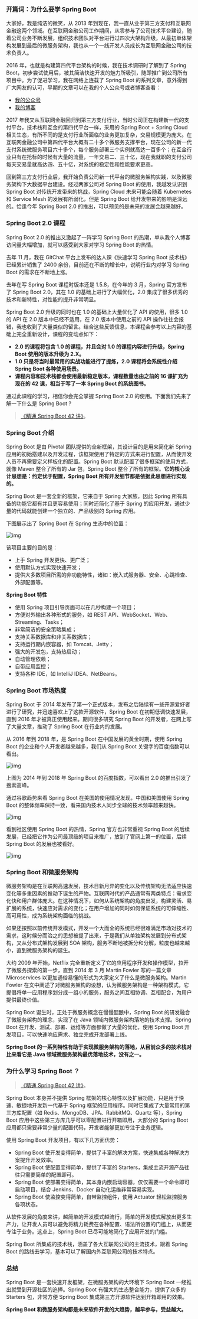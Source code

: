 ### 开篇词：为什么要学 Spring Boot

大家好，我是纯洁的微笑，从 2013 年到现在，我一直从业于第三方支付和互联网金融这两个领域。在互联网金融公司工作期间，从零参与了公司技术平台建设，随着公司业务不断发展，组织技术团队对平台进行过四次大架构升级，从最初单体架构发展到最后的微服务架构，我也从一个一线开发人员成长为互联网金融公司的技术负责人。

2016 年，也就是构建第四代平台架构的时候，我在技术调研时了解到了 Spring Boot，初步尝试使用后，被其简洁快速开发的魅力所吸引，随即推广到公司所有项目中。为了促进学习，我在网络上连载了 Spring Boot 的系列文章，意外得到广大网友的认可，早期的文章可以在我的个人公众号或者博客查看：

- [我的公众号](http://www.ityouknow.com/assets/images/keeppuresmile.jpg)
- [我的博客](http://www.ityouknow.com/)

2017 年我又从互联网金融回归到第三方支付行业，当时公司正在构建新一代的支付平台，技术栈和互金的第四代平台一样，采用的 Spring Boot + Spring Cloud 相关生态，有所不同的是支付行业所面临的业务更加复杂，交易规模更为庞大。在互联网金融公司中第四代平台大概有二十多个微服务支撑平台，现在公司的新一代支付系统微服务项目六十多个，每个服务部署三个实例就高达一百多个；在互金行业只有在抢标的时候有大量的流量，一年交易二、三十亿，现在我就职的支付公司每天交易量就高达四、五十亿，对系统的稳定性和性能要求更高。

回到第三方支付行业后，我开始负责公司新一代平台的微服务架构实践，以及微服务架构下大数据平台建设。经过两家公司对 Spring Boot 的使用，我越发认识到 Spring Boot 对传统开发带来的挑战，Spring Cloud 未来可能会随着 Kubernetes 和 Service Mesh 的发展有所弱化，但是 Spring Boot 给开发带来的影响是深远的。恰逢今年 Spring Boot 2.0 的推出，可以预见的是未来的发展会越来越好。

### Spring Boot 2.0 课程

Spring Boot 2.0 的推出又激起了一阵学习 Spring Boot 的热潮，单从我个人博客访问量大幅增加，就可以感受到大家对学习 Spring Boot 的热情。

去年 11 月，我在 GitChat 平台上发布的达人课《快速学习 Spring Boot 技术栈》已经累计销售了 2400 余份，目前还在不断的增长中，说明行业内对学习 Spring Boot 的需求在不断地上涨。

去年在写 Spring Boot 课程时版本还是 1.5.8，在今年的 3 月，Spring 官方发布了 Spring Boot 2.0，其在 1.0 的基础上进行了大幅优化，2.0 集成了很多优秀的技术和新特性，对性能的提升非常明显。

Spring Boot 2.0 升级的同时也在 1.0 的基础上大量优化了 API 的使用，很多 1.0 的 API 在 2.0 版本中已经不适用，在 2.0 版本中使用之前的 API 操作往往会报错，我也收到了大量类似的留言。结合这些反馈信息，本课程会参考以上内容的基础上完全重新设计，课程的变动点如下：

- **2.0 的课程将包含 1.0 的课程，并且会对 1.0 的课程内容进行升级，Spring Boot 使用的版本升级为 2.X。**
- **1.0 只是将当时最常用的实战功能进行了提炼，2.0 课程将会系统性介绍 Spring Boot 各种使用场景。**
- **课程内容和技术栈都会使用最新稳定版本，课程数量也由之前的 16 课扩充为现在的 42 课，相当于写了一本 Spring Boot 的系统图书。**

通过此课程的学习，相信你会完全掌握 Spring Boot 2.0 的使用。下面我们先来了解一下什么是 Spring Boot ?

> [《精通 Spring Boot 42 讲》](https://gitbook.cn/m/mazi/comp/column?columnId=5b86228ce15aa17d68b5b55a&utm_source=zqsd001)。

### Spring Boot 介绍

Spring Boot 是由 Pivotal 团队提供的全新框架，其设计目的是用来简化新 Spring 应用的初始搭建以及开发过程，该框架使用了特定的方式来进行配置，从而使开发人员不再需要定义样板化的配置。Spring Boot 默认配置了很多框架的使用方式，就像 Maven 整合了所有的 Jar 包，Spring Boot 整合了所有的框架。**它的核心设计思想是：约定优于配置，Spring Boot 所有开发细节都是依据此思想进行实现的。**

Spring Boot 是一套全新的框架，它来自于 Spring 大家族，因此 Spring 所有具备的功能它都有并且更容易使用；同时还简化了基于 Spring 的应用开发，通过少量的代码就能创建一个独立的、产品级别的 Spring 应用。

下图展示出了 Spring Boot 在 Spring 生态中的位置：

![img](http://www.ityouknow.com/assets/images/2018/springboot/spring-springboot.png)

该项目主要的目的是：

- 上手 Spring 开发更快、更广泛；
- 使用默认方式实现快速开发；
- 提供大多数项目所需的非功能特性，诸如：嵌入式服务器、安全、心跳检查、外部配置等。

**Spring Boot 特性**

- 使用 Spring 项目引导页面可以在几秒构建一个项目；
- 方便对外输出各种形式的服务，如 REST API、WebSocket、Web、Streaming、Tasks；
- 非常简洁的安全策略集成；
- 支持关系数据库和非关系数据库；
- 支持运行期内嵌容器，如 Tomcat、Jetty；
- 强大的开发包，支持热启动；
- 自动管理依赖；
- 自带应用监控；
- 支持各种 IDE，如 IntelliJ IDEA、NetBeans。

### Spring Boot 市场热度

Spring Boot 于 2014 年发布了第一个正式版本，发布之后陆续有一些开源爱好者进行了研究，并迅速喜欢上了这款开源软件，Spring Boot 在初期低调快速发展，直到 2016 年才被真正使用起来。期间很多研究 Spring Boot 的开发者，在网上写了大量文章，推动了 Spring Boot 在行业内的发展。

从 2016 年到 2018 年，是 Spring Boot 在中国发展的黄金时期，使用 Spring Boot 的企业和个人开发者越来越多，我们从 Spring Boot 关键字的百度指数可以看出。

![img](http://www.ityouknow.com/assets/images/2018/springboot/springboot-baidu.png)

上图为 2014 年到 2018 年 Spring Boot 的百度指数，可以看出 2.0 的推出引发了搜索高峰。

通过谷歌趋势来看 Spring Boot 在美国的使用情况发现，中国和美国使用 Spring Boot 的整体频率保持一致，看来国内技术人同步全球的技术频率越来越快。

![img](http://www.ityouknow.com/assets/images/2018/springboot/spring-google.png)

看到社区使用 Spring Boot 的热情，Spring 官方也非常重视 Spring Boot 的后续发展，已经把它作为公司最顶级的项目来推广，放到了官网上第一的位置，后续 Spring Boot 的发展也被看好。

![img](http://www.ityouknow.com/assets/images/2017/chat/spring.png)

### Spring Boot 和微服务架构

微服务架构是在互联网高速发展，技术日新月异的变化以及传统架构无法适应快速变化等多重因素的推动下诞生的产物。互联网时代的产品通常有两类特点：需求变化快和用户群体庞大。在这种情况下，如何从系统架构的角度出发，构建灵活、易扩展的系统，快速应对需求的变化；在用户增加的同时如何保证系统的可伸缩性、高可用性，成为系统架构面临的挑战。

如果还按照以前传统开发模式，开发一个大而全的系统已经很难满足市场对技术的需求，这时候分而治之的思想被提了出来，于是我们从单独架构发展到分布式架构，又从分布式架构发展到 SOA 架构，服务不断地被拆分和分解，粒度也越来越小，直到微服务架构的诞生。

大约 2009 年开始，Netflix 完全重新定义了它的应用程序开发和操作模型，拉开了微服务探索的第一步，直到 2014 年 3 月 Martin Fowler 写的一篇文章 Microservices 以更加通俗易懂的形式为大家定义了什么是微服务架构。Martin Fowler 在文中阐述了对微服务架构的设想，认为微服务架构是一种架构模式，它提倡将单一应用程序划分成一组小的服务，服务之间互相协调、互相配合，为用户提供最终价值。

Spring Boot 诞生时，正处于微服务概念在慢慢酝酿中，Spring Boot 的研发融合了微服务架构的理念，实现了在 Java 领域内微服务架构落地的技术支撑。Spring Boot 在开发、测试、部署、运维等方面都做了大量的优化，使用 Spring Boot 开发项目，可以快速响应需求、独立完成开发部署上线。

**Spring Boot 的一系列特性有助于实现微服务架构的落地，从目前众多的技术栈对比来看它是 Java 领域微服务架构最优落地技术，没有之一。**

### 为什么学习 Spring Boot ？

> [《精通 Spring Boot 42 讲》](https://gitbook.cn/m/mazi/comp/column?columnId=5b86228ce15aa17d68b5b55a&utm_source=zqsd001)。

Spring Boot 本身并不提供 Spring 框架的核心特性以及扩展功能，只是用于快速、敏捷地开发新一代基于 Spring 框架的应用程序。同时它集成了大量常用的第三方库配置（如 Redis、MongoDB、JPA、RabbitMQ、Quartz 等），Spring Boot 应用中这些第三方库几乎可以零配置进行开箱即用，大部分的 Spring Boot 应用都只需要非常少量的配置代码，开发者能够更加专注于业务逻辑。

使用 Spring Boot 开发项目，有以下几方面优势：

- Spring Boot 使开发变得简单，提供了丰富的解决方案，快速集成各种解决方案提升开发效率。
- Spring Boot 使配置变得简单，提供了丰富的 Starters，集成主流开源产品往往只需要简单的配置即可。
- Spring Boot 使部署变得简单，其本身内嵌启动容器，仅仅需要一个命令即可启动项目，结合 Jenkins、Docker 自动化运维非常容易实现。
- Spring Boot 使监控变得简单，自带监控组件，使用 Actuator 轻松监控服务各项状态。

从软件发展的角度来讲，越简单的开发模式越流行，简单的开发模式解放出更多生产力，让开发人员可以避免将精力耗费在各种配置、语法所设置的门槛上，从而更专注于业务。这点上，Spring Boot 已尽可能地简化了应用开发的门槛。

Spring Boot 所集成的技术栈，涵盖了各大互联网公司的主流技术，跟着 Spring Boot 的路线去学习，基本可以了解国内外互联网公司的技术特点。

### 总结

Spring Boot 是一套快速开发框架，在微服务架构的大环境下 Spring Boot 一经推出就受到开源社区的追捧。Spring Boot 有强大的生态整合能力，提供了众多的 Starters 包，非常方便 Spring Boot 集成第三方开源软件达到开箱即用的效果。

**Spring Boot 和微服务架构都是未来软件开发的大趋势，越早参与，受益越大。**